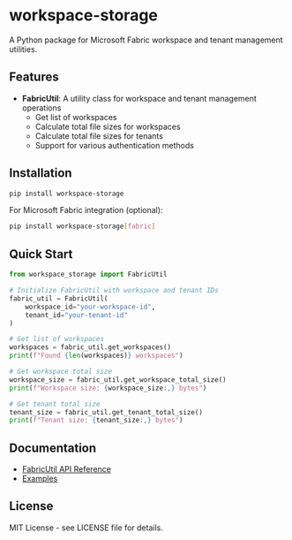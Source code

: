 # workspace-storage

A Python package for Microsoft Fabric workspace and tenant management utilities.

## Features

- **FabricUtil**: A utility class for workspace and tenant management operations
  - Get list of workspaces
  - Calculate total file sizes for workspaces
  - Calculate total file sizes for tenants
  - Support for various authentication methods

## Installation

```bash
pip install workspace-storage
```

For Microsoft Fabric integration (optional):
```bash
pip install workspace-storage[fabric]
```

## Quick Start

```python
from workspace_storage import FabricUtil

# Initialize FabricUtil with workspace and tenant IDs
fabric_util = FabricUtil(
    workspace_id="your-workspace-id",
    tenant_id="your-tenant-id"
)

# Get list of workspaces
workspaces = fabric_util.get_workspaces()
print(f"Found {len(workspaces)} workspaces")

# Get workspace total size
workspace_size = fabric_util.get_workspace_total_size()
print(f"Workspace size: {workspace_size:,} bytes")

# Get tenant total size
tenant_size = fabric_util.get_tenant_total_size()
print(f"Tenant size: {tenant_size:,} bytes")
```

## Documentation

- [FabricUtil API Reference](docs/FabricUtil.md)
- [Examples](examples/fabric_util_example.py)

## License

MIT License - see LICENSE file for details.